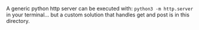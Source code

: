 A generic python http server can be executed with: `python3 -m http.server` in your terminal...
but a custom solution that handles get and post is in this directory.
